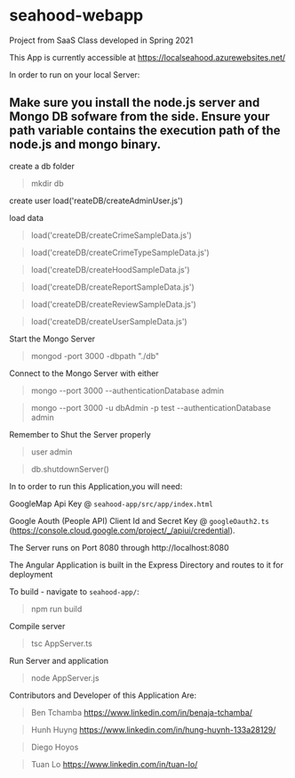 # seahood-webapp

Project from SaaS Class developed in Spring 2021

This App is currently accessible at https://localseahood.azurewebsites.net/

In order to run on your local Server:

## Make sure you install the node.js server and Mongo DB sofware from the side. Ensure your path variable contains the execution path of the node.js and mongo binary.

create a db folder

> mkdir db

create user
load('reateDB/createAdminUser.js')

load data

> load('createDB/createCrimeSampleData.js')

> load('createDB/createCrimeTypeSampleData.js')

> load('createDB/createHoodSampleData.js')

> load('createDB/createReportSampleData.js')

> load('createDB/createReviewSampleData.js')

> load('createDB/createUserSampleData.js')

Start the Mongo Server

> mongod -port 3000 -dbpath "./db"

Connect to the Mongo Server with either

> mongo --port 3000 --authenticationDatabase admin

> mongo --port 3000 -u dbAdmin -p test --authenticationDatabase admin

Remember to Shut the Server properly

> user admin

> db.shutdownServer()

In to order to run this Application,you will need:

GoogleMap Api Key @ `seahood-app/src/app/index.html`

Google Aouth (People API) Client Id and Secret Key @ `googleOauth2.ts`
(https://console.cloud.google.com/project/_/apiui/credential).

The Server runs on Port 8080 through http://localhost:8080

The Angular Application is built in the Express Directory and routes to it for deployment

To build - navigate to `seahood-app/`:

> npm run build

Compile server

> tsc AppServer.ts

Run Server and application

> node AppServer.js

Contributors and Developer of this Application Are:

> Ben Tchamba https://www.linkedin.com/in/benaja-tchamba/

> Hunh Huyng https://www.linkedin.com/in/hung-huynh-133a28129/

> Diego Hoyos

> Tuan Lo https://www.linkedin.com/in/tuan-lo/
